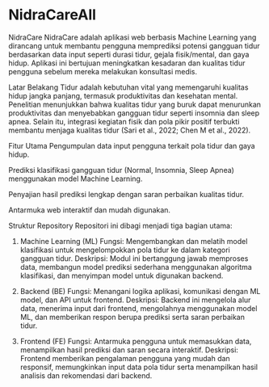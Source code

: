 ﻿# NidraCareAll
NidraCare
NidraCare adalah aplikasi web berbasis Machine Learning yang dirancang untuk membantu pengguna memprediksi potensi gangguan tidur berdasarkan data input seperti durasi tidur, gejala fisik/mental, dan gaya hidup. Aplikasi ini bertujuan meningkatkan kesadaran dan kualitas tidur pengguna sebelum mereka melakukan konsultasi medis.

Latar Belakang
Tidur adalah kebutuhan vital yang memengaruhi kualitas hidup jangka panjang, termasuk produktivitas dan kesehatan mental. Penelitian menunjukkan bahwa kualitas tidur yang buruk dapat menurunkan produktivitas dan menyebabkan gangguan tidur seperti insomnia dan sleep apnea. Selain itu, integrasi kegiatan fisik dan pola pikir positif terbukti membantu menjaga kualitas tidur (Sari et al., 2022; Chen M et al., 2022).

Fitur Utama
Pengumpulan data input pengguna terkait pola tidur dan gaya hidup.

Prediksi klasifikasi gangguan tidur (Normal, Insomnia, Sleep Apnea) menggunakan model Machine Learning.

Penyajian hasil prediksi lengkap dengan saran perbaikan kualitas tidur.

Antarmuka web interaktif dan mudah digunakan.

Struktur Repository
Repositori ini dibagi menjadi tiga bagian utama:

1. Machine Learning (ML)
Fungsi: Mengembangkan dan melatih model klasifikasi untuk mengelompokkan pola tidur ke dalam kategori gangguan tidur.
Deskripsi:
Modul ini bertanggung jawab memproses data, membangun model prediksi sederhana menggunakan algoritma klasifikasi, dan menyimpan model untuk digunakan backend.

2. Backend (BE)
Fungsi: Menangani logika aplikasi, komunikasi dengan ML model, dan API untuk frontend.
Deskripsi:
Backend ini mengelola alur data, menerima input dari frontend, mengolahnya menggunakan model ML, dan memberikan respon berupa prediksi serta saran perbaikan tidur.

3. Frontend (FE)
Fungsi: Antarmuka pengguna untuk memasukkan data, menampilkan hasil prediksi dan saran secara interaktif.
Deskripsi:
Frontend memberikan pengalaman pengguna yang mudah dan responsif, memungkinkan input data pola tidur serta menampilkan hasil analisis dan rekomendasi dari backend.
